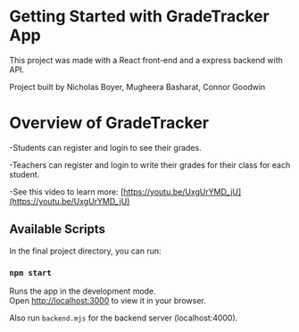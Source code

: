 # Getting Started with GradeTracker App

This project was made with a React front-end and a express backend with API.

Project built by Nicholas Boyer, Mugheera Basharat, Connor Goodwin

# Overview of GradeTracker

-Students can register and login to see their grades.

-Teachers can register and login to write their grades for their class for each student.

-See this video to learn more: [https://youtu.be/UxgUrYMD_jU](https://youtu.be/UxgUrYMD_jU)


## Available Scripts

In the final project directory, you can run:

### `npm start`

Runs the app in the development mode.\
Open [http://localhost:3000](http://localhost:3000) to view it in your browser.

Also run `backend.mjs` for the backend server (localhost:4000).

